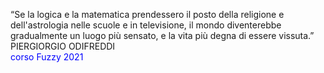 “Se la logica e la matematica prendessero il posto della religione e dell'astrologia nelle scuole e in televisione, il mondo diventerebbe gradualmente un luogo più sensato, e la vita più degna di essere vissuta.”                                      PIERGIORGIO ODIFREDDI
<br/>
<font color="#0000FF">corso Fuzzy 2021</font>                                                                                                                                                               


